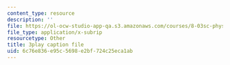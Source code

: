 ```yaml
---
content_type: resource
description: ''
file: https://ol-ocw-studio-app-qa.s3.amazonaws.com/courses/8-03sc-physics-iii-vibrations-and-waves-fall-2016/6c76e836e95c5698e2bf724c25eca1ab_Roj7FVjl-gw.srt
file_type: application/x-subrip
resourcetype: Other
title: 3play caption file
uid: 6c76e836-e95c-5698-e2bf-724c25eca1ab
---
```

